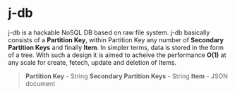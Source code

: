 # j-db
j-db is a hackable NoSQL DB based on raw file system. j-db basically consists of a **Partition Key**, within Partition Key any number of **Secondary Partition Keys** and finally **Item**. In simpler terms, data is stored in the form of a tree. With such a design it is aimed to acheive the performance **O(1)** at any scale for create, fetech, update and deletion of Items.

> **Partition Key** - String
> **Secondary Partition Keys** - String
> **Item** - JSON document



